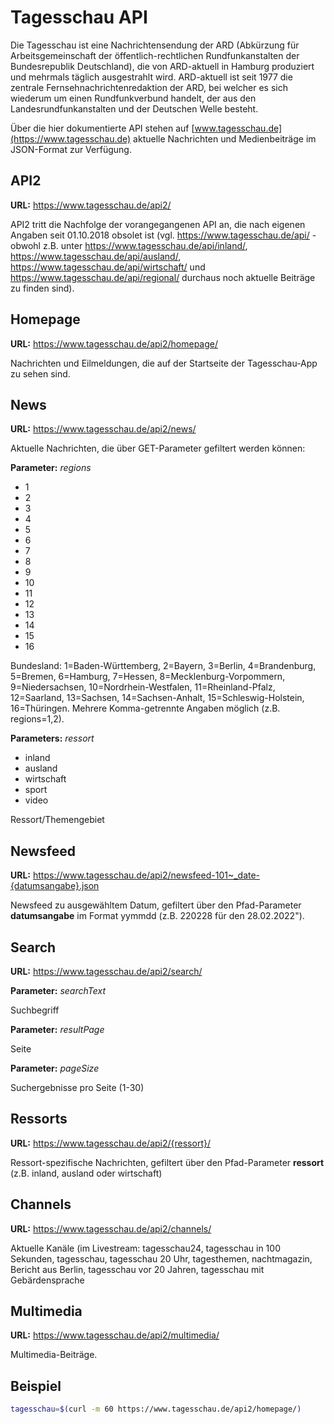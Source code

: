 # Tagesschau API

Die Tagesschau ist eine Nachrichtensendung der ARD (Abkürzung für Arbeitsgemeinschaft der öffentlich-rechtlichen Rundfunkanstalten der Bundesrepublik Deutschland), die von ARD-aktuell in Hamburg produziert und mehrmals täglich ausgestrahlt wird. ARD-aktuell ist seit 1977 die zentrale Fernsehnachrichtenredaktion der ARD, bei welcher es sich wiederum um einen Rundfunkverbund handelt, der aus den Landesrundfunkanstalten und der Deutschen Welle besteht. 

Über die hier dokumentierte API stehen auf [www.tagesschau.de](https://www.tagesschau.de) aktuelle Nachrichten und Medienbeiträge im JSON-Format zur Verfügung.


## API2

**URL:** https://www.tagesschau.de/api2/

API2 tritt die Nachfolge der vorangegangenen API an, die nach eigenen Angaben seit 01.10.2018 obsolet ist (vgl. https://www.tagesschau.de/api/ - obwohl z.B. unter https://www.tagesschau.de/api/inland/, https://www.tagesschau.de/api/ausland/, https://www.tagesschau.de/api/wirtschaft/ und https://www.tagesschau.de/api/regional/ durchaus noch aktuelle Beiträge zu finden sind).


## Homepage

**URL:** https://www.tagesschau.de/api2/homepage/

Nachrichten und Eilmeldungen, die auf der Startseite der Tagesschau-App zu sehen sind.


## News

**URL:** https://www.tagesschau.de/api2/news/

Aktuelle Nachrichten, die über GET-Parameter gefiltert werden können:

**Parameter:** *regions* 
- 1
- 2
- 3
- 4
- 5
- 6
- 7
- 8
- 9
- 10
- 11
- 12
- 13
- 14
- 15
- 16

Bundesland: 1=Baden-Württemberg, 2=Bayern, 3=Berlin, 4=Brandenburg, 5=Bremen, 6=Hamburg, 7=Hessen, 8=Mecklenburg-Vorpommern, 9=Niedersachsen, 10=Nordrhein-Westfalen, 11=Rheinland-Pfalz, 12=Saarland, 13=Sachsen, 14=Sachsen-Anhalt, 15=Schleswig-Holstein, 16=Thüringen. Mehrere Komma-getrennte Angaben möglich (z.B. regions=1,2).


**Parameters:** *ressort*

- inland
- ausland
- wirtschaft
- sport	
- video

Ressort/Themengebiet


## Newsfeed

**URL:** https://www.tagesschau.de/api2/newsfeed-101~_date-{datumsangabe}.json

Newsfeed zu ausgewähltem Datum, gefiltert über den Pfad-Parameter **datumsangabe** im Format yymmdd (z.B. 220228 für den 28.02.2022").


## Search

**URL:** https://www.tagesschau.de/api2/search/


**Parameter:** *searchText* 

Suchbegriff


**Parameter:** *resultPage* 

Seite


**Parameter:** *pageSize* 

Suchergebnisse pro Seite (1-30)


## Ressorts

**URL:** https://www.tagesschau.de/api2/{ressort}/

Ressort-spezifische Nachrichten, gefiltert über den Pfad-Parameter **ressort** (z.B. inland, ausland oder wirtschaft) 


## Channels

**URL:** https://www.tagesschau.de/api2/channels/

Aktuelle Kanäle (im Livestream: tagesschau24, tagesschau in 100 Sekunden, tagesschau, tagesschau 20 Uhr, tagesthemen, nachtmagazin, Bericht aus Berlin, tagesschau vor 20 Jahren, tagesschau mit Gebärdensprache


## Multimedia

**URL:** https://www.tagesschau.de/api2/multimedia/

Multimedia-Beiträge.


## Beispiel

```bash
tagesschau=$(curl -m 60 https://www.tagesschau.de/api2/homepage/)
```
